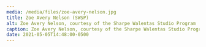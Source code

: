 ```yaml
---
media: /media/files/zoe-avery-nelson.jpg
title: Zoe Avery Nelson (SWSP)
alt: Zoe Avery Nelson, courtesy of the Sharpe Walentas Studio Program
caption: Zoe Avery Nelson, courtesy of the Sharpe Walentas Studio Program
date: 2021-05-05T14:48:00-0500
---
```

